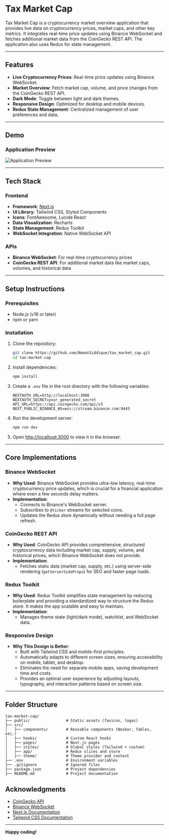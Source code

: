 

# Tax Market Cap

Tax Market Cap is a cryptocurrency market overview application that provides live data on cryptocurrency prices, market caps, and other key metrics. It integrates real-time price updates using Binance WebSocket and fetches additional market data from the CoinGecko REST API. The application also uses Redux for state management.

---

## Features

- **Live Cryptocurrency Prices**: Real-time price updates using Binance WebSocket.
- **Market Overview**: Fetch market cap, volume, and price changes from the CoinGecko REST API.
- **Dark Mode**: Toggle between light and dark themes.
- **Responsive Design**: Optimized for desktop and mobile devices.
- **Redux State Management**: Centralized management of user preferences and data.

---

## Demo

### Application Preview

![Application Preview](./public/demo.gif)

---

## Tech Stack

### Frontend
- **Framework**: [Next.js](https://nextjs.org/)
- **UI Library**: Tailwind CSS, Styled Components
- **Icons**: FontAwesome, Lucide React
- **Data Visualization**: Recharts
- **State Management**: Redux Toolkit
- **WebSocket Integration**: Native WebSocket API

### APIs
- **Binance WebSocket**: For real-time cryptocurrency prices
- **CoinGecko REST API**: For additional market data like market caps, volumes, and historical data

---

## Setup Instructions

### Prerequisites
- Node.js (v16 or later)
- npm or yarn

### Installation

1. Clone the repository:
   ```bash
   git clone https://github.com/NematSiddique/tax_market_cap.git
   cd tax-market-cap
   ```

2. Install dependencies:
   ```bash
   npm install
   ```

3. Create a `.env` file in the root directory with the following variables:
   ```env
   NEXTAUTH_URL=http://localhost:3000
   NEXTAUTH_SECRET=your_generated_secret
   API_URL=https://api.coingecko.com/api/v3
   NEXT_PUBLIC_BINANCE_WS=wss://stream.binance.com:9443
   ```

4. Run the development server:
   ```bash
   npm run dev
   ```

5. Open [http://localhost:3000](http://localhost:3000) to view it in the browser.

---

## Core Implementations

### Binance WebSocket
- **Why Used**: Binance WebSocket provides ultra-low latency, real-time cryptocurrency price updates, which is crucial for a financial application where even a few seconds delay matters.
- **Implementation**:
  - Connects to Binance's WebSocket server.
  - Subscribes to `@ticker` streams for selected coins.
  - Updates the Redux store dynamically without needing a full page refresh.

### CoinGecko REST API
- **Why Used**: CoinGecko API provides comprehensive, structured cryptocurrency data including market cap, supply, volume, and historical prices, which Binance WebSocket does not provide.
- **Implementation**:
  - Fetches static data (market cap, supply, etc.) using server-side rendering (`getServerSideProps`) for SEO and faster page loads.

### Redux Toolkit
- **Why Used**: Redux Toolkit simplifies state management by reducing boilerplate and providing a standardized way to structure the Redux store. It makes the app scalable and easy to maintain.
- **Implementation**:
  - Manages theme state (light/dark mode), watchlist, and WebSocket data.

### Responsive Design
- **Why This Design is Better**:
  - Built with Tailwind CSS and mobile-first principles.
  - Automatically adapts to different screen sizes, ensuring accessibility on mobile, tablet, and desktop.
  - Eliminates the need for separate mobile apps, saving development time and costs.
  - Provides an optimal user experience by adjusting layouts, typography, and interaction patterns based on screen size.

---

## Folder Structure

```
tax-market-cap/
├── public/                # Static assets (favicon, logos)
├── src/
│   ├── components/        # Reusable components (Navbar, Tables, etc.)
│   ├── hooks/             # Custom React hooks
│   ├── pages/             # Next.js pages
│   ├── styles/            # Global styles (Tailwind + custom)
│   ├── app/               # Redux slices and store
│   ├── theme/             # Theme provider and context
├── .env                   # Environment variables
├── .gitignore             # Ignored files
├── package.json           # Project dependencies
├── README.md              # Project documentation

```

## Acknowledgments

- [CoinGecko API](https://coingecko.com/en/api)
- [Binance WebSocket](https://binance-docs.github.io/apidocs/spot/en/#websocket-market-streams)
- [Next.js Documentation](https://nextjs.org/docs)
- [Tailwind CSS Documentation](https://tailwindcss.com/docs)

---

**Happy coding!**
